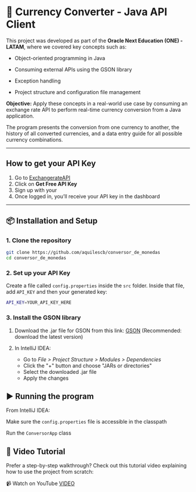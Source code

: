 # 💱 Currency Converter - Java API Client

This project was developed as part of the **Oracle Next Education (ONE) - LATAM**, where we covered key concepts such as:

- Object-oriented programming in Java

- Consuming external APIs using the GSON library

- Exception handling

- Project structure and configuration file management

**Objective:** Apply these concepts in a real-world use case by consuming an exchange rate API to perform real-time currency conversion from a Java application.

The program presents the conversion from one currency to another, the history of all converted currencies, and a data entry guide for all possible currency combinations.

---
## How to get your API Key
1. Go to [ExchangerateAPI](https://www.exchangerate-api.com/)
2. Click on **Get Free API Key**
3. Sign up with your 
4. Once logged in, you’ll receive your API key in the dashboard
---
## 📦 Installation and Setup

### 1. Clone the repository
   ```bash
   git clone https://github.com/aquilescb/conversor_de_monedas
   cd conversor_de_monedas
   ```
### 2. Set up your API Key
   Create a file called `config.properties` inside the `src` folder.
   Inside that file, add `API_KEY` and then your generated key:

```bash
API_KEY=YOUR_API_KEY_HERE
```


### 3. Install the GSON library
1. Download the .jar file for GSON from this link: [GSON](https://mvnrepository.com/artifact/com.google.code.gson/gson) 
   (Recommended: download the latest version)

2. In IntelliJ IDEA:

   - Go to *File > Project Structure > Modules > Dependencies*
   - Click the "+" button and choose "JARs or directories"
   - Select the downloaded .jar file
   - Apply the changes

## ▶️ Running the program
From IntelliJ IDEA:

Make sure the `config.properties` file is accessible in the classpath

Run the `ConversorApp` class

## 🎥 Video Tutorial
Prefer a step-by-step walkthrough? Check out this tutorial video explaining how to use the project from scratch:

📹 Watch on YouTube [VIDEO](https://www.youtube.com/watch?v=cebbVvV_q2Q)